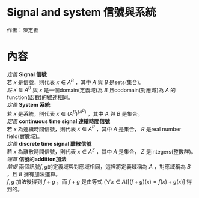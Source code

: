 # Signal and system 信號與系統
作者：陳定善
# 內容
*定義* **Signal 信號**  
若 $x$ 是信號，則代表 $x \in A^B$ ，其中 $A$ 與 $B$ 是sets(集合)。  
*註* $x \in A^B$ 與 $x$ 是一個domain(定義域)為 $B$ 且codomain(對應域)為 $A$ 的function(函數)的敘述相同。  
*定義* **System 系統**  
若 $x$ 是系統，則代表 $x \in \left(A^B\right)^\left(A^B\right)$ ，其中 $A$ 與 $B$ 是集合。  
*定義* **continuous time signal 連續時間信號**  
若 $x$ 為連續時間信號，則代表 $x \in A^R$ ，其中 $A$ 是集合， $R$ 是real number field(實數域)。  
*定義* **discrete time signal 離散信號**  
若 $x$ 為離散時間信號，則代表 $x \in A^Z$ ，其中 $A$ 是集合， $Z$ 是integers(整數群)。  
*運算* **信號**的**addition加法**  
*前提* 兩個訊號$f,g$的定義域與對應域相同，這裡將定義域稱為 $A$ ，對應域稱為 $B$ ，且 $B$ 擁有加法運算。  
$f,g$ 加法後得到 $f+g$ ，而 $f+g$ 是由等式 $\left(\forall x \in A\right)\left[\left(f+g\right)\left(x\right) = f\left(x\right)+g\left(x\right)\right]$ 得到的。  
